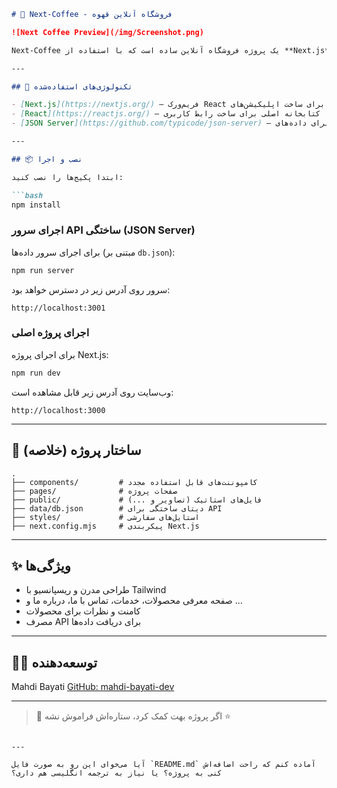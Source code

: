 
````markdown
# 🍵 Next-Coffee - فروشگاه آنلاین قهوه

![Next Coffee Preview](/img/Screenshot.png)

Next-Coffee یک پروژه فروشگاه آنلاین ساده است که با استفاده از **Next.js** ساخته شده و از **JSON Server** برای شبیه‌سازی API استفاده می‌کند.

---

## 🧰 تکنولوژی‌های استفاده‌شده

- [Next.js](https://nextjs.org/) – فریم‌ورک React برای ساخت اپلیکیشن‌های SSR و SSG
- [React](https://reactjs.org/) – کتابخانه اصلی برای ساخت رابط کاربری
- [JSON Server](https://github.com/typicode/json-server) – سرور ساختگی برای داده‌های RESTful

---

## 📦 نصب و اجرا

ابتدا پکیج‌ها را نصب کنید:

```bash
npm install
````

### اجرای سرور API ساختگی (JSON Server)

برای اجرای سرور داده‌ها (مبتنی بر `db.json`):

```bash
npm run server
```

سرور روی آدرس زیر در دسترس خواهد بود:

```
http://localhost:3001
```

### اجرای پروژه اصلی

برای اجرای پروژه Next.js:

```bash
npm run dev
```

وب‌سایت روی آدرس زیر قابل مشاهده است:

```
http://localhost:3000
```

---

## 📁 ساختار پروژه (خلاصه)

```
.
├── components/         # کامپوننت‌های قابل استفاده مجدد
├── pages/              # صفحات پروژه
├── public/             # فایل‌های استاتیک (تصاویر و ...)
├── data/db.json        # دیتای ساختگی برای API
├── styles/             # استایل‌های سفارشی
├── next.config.mjs     # پیکربندی Next.js
```

---

## ✨ ویژگی‌ها

* طراحی مدرن و ریسپانسیو با Tailwind
* صفحه معرفی محصولات، خدمات، تماس با ما، درباره ما و ...
* کامنت و نظرات برای محصولات
* مصرف API برای دریافت داده‌ها

---

## 👨‍💻 توسعه‌دهنده

Mahdi Bayati
[GitHub: mahdi-bayati-dev](https://github.com/mahdi-bayati-dev)

---

> 📝 اگر پروژه بهت کمک کرد، ستاره‌اش فراموش نشه ⭐

```

---

آیا می‌خوای این رو به صورت فایل `README.md` آماده کنم که راحت اضافه‌اش کنی به پروژه؟ یا نیاز به ترجمه انگلیسی هم داری؟
```
